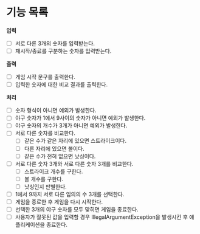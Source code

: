 # 기능 목록

**입력**

- [ ] 서로 다른 3개의 숫자를 입력받는다.
- [ ] 재시작/종료를 구분하는 숫자를 입력받는다.

**출력**

- [ ] 게임 시작 문구를 출력한다.
- [ ] 입력한 숫자에 대한 비교 결과를 출력한다.

**처리**

- [ ] 숫자 형식이 아니면 예외가 발생한다.
- [ ] 야구 숫자가 1에서 9사이의 숫자가 아니면 예외가 발생한다.
- [ ] 야구 숫자의 개수가 3개가 아니면 예외가 발생한다.
- [ ] 서로 다른 숫자를 비교한다.
    - [ ] 같은 수가 같은 자리에 있으면 스트라이크이다.
    - [ ] 다른 자리에 있으면 볼이다.
    - [ ] 같은 수가 전혀 없으면 낫싱이다.
- [ ] 서로 다른 숫자 3개와 서로 다른 숫자 3개를 비교한다.
    - [ ] 스트라이크 개수를 구한다.
    - [ ] 볼 개수를 구한다.
    - [ ] 낫싱인지 판별한다.
- [ ] 1에서 9까지 서로 다른 임의의 수 3개를 선택한다.
- [ ] 게임을 종료한 후 게임을 다시 시작한다.
- [ ] 선택한 3개의 야구 숫자를 모두 맞히면 게임을 종료한다.
- [ ] 사용자가 잘못된 값을 입력할 경우 IllegalArgumentException을 발생시킨 후 애플리케이션을 종료한다.
